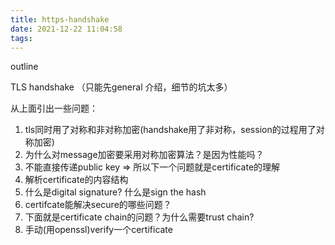 ```yaml
---
title: https-handshake
date: 2021-12-22 11:04:58
tags:
---
```


outline

TLS handshake （只能先general 介绍，细节的坑太多）

从上面引出一些问题：

1. tls同时用了对称和非对称加密(handshake用了非对称，session的过程用了对称加密)
2. 为什么对message加密要采用对称加密算法？是因为性能吗？
3. 不能直接传递public key => 所以下一个问题就是certificate的理解
4. 解析certificate的内容结构
5. 什么是digital signature? 什么是sign the hash
6. certifcate能解决secure的哪些问题？
7. 下面就是certificate chain的问题？为什么需要trust chain?
8. 手动(用openssl)verify一个certificate
